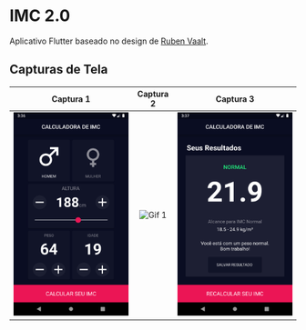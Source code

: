 # IMC 2.0

Aplicativo Flutter baseado no design de [Ruben Vaalt](https://dribbble.com/shots/4585382-Simple-BMI-Calculator).

## Capturas de Tela

Captura 1| Captura 2 | Captura 3
:-------------------------:|:----------:|:--------------:
![Screenshot 1](lib/assets/screenshots/Screenshot_1.png)|![Gif 1](lib/assets/screenshots/Gif_1.gif)|![Screenshot 2](lib/assets/screenshots/Screenshot_2.png)
